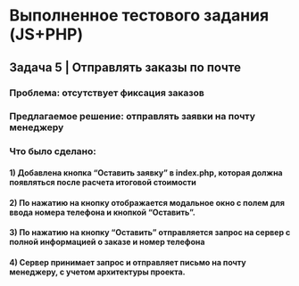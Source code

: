 # Выполненное тестового задания (JS+PHP)
## Задача 5 | Отправлять заказы по почте
### Проблема: отсутствует фиксация заказов
### Предлагаемое решение: отправлять заявки на почту менеджеру
### Что было сделано:
#### 1) Добавлена кнопка “Оставить заявку” в index.php, которая должна появляться после расчета итоговой стоимости
#### 2) По нажатию на кнопку отображается модальное окно с полем для ввода номера телефона и кнопкой “Оставить”.
#### 3) По нажатию на кнопку “Оставить” отправляется запрос на сервер с полной информацией о заказе и номер телефона
#### 4) Сервер принимает запрос и отправляет письмо на почту менеджеру, с учетом архитектуры проекта.
